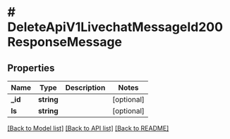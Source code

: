 # # DeleteApiV1LivechatMessageId200ResponseMessage

## Properties

Name | Type | Description | Notes
------------ | ------------- | ------------- | -------------
**_id** | **string** |  | [optional]
**ls** | **string** |  | [optional]

[[Back to Model list]](../../README.md#models) [[Back to API list]](../../README.md#endpoints) [[Back to README]](../../README.md)
